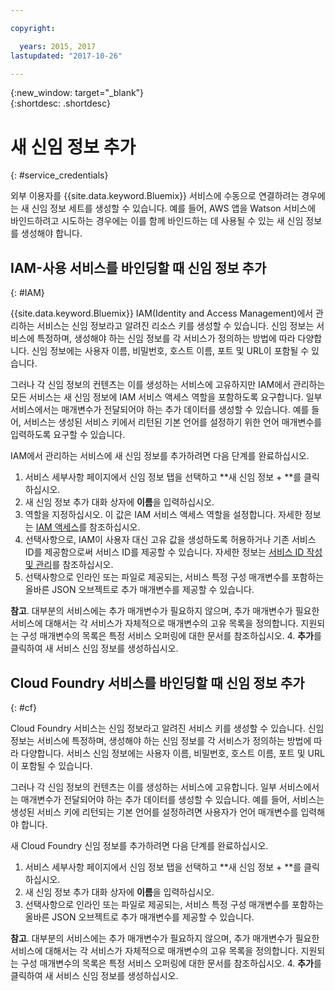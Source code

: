 ```yaml
---

copyright:

  years: 2015, 2017
lastupdated: "2017-10-26"

---
```


{:new_window: target="_blank"}  
{:shortdesc: .shortdesc}


# 새 신임 정보 추가
{: #service_credentials}

외부 이용자를 {{site.data.keyword.Bluemix}} 서비스에 수동으로 연결하려는 경우에는 새 신임 정보 세트를 생성할 수 있습니다. 예를 들어, AWS 앱을 Watson 서비스에 바인드하려고 시도하는 경우에는 이를 함께 바인드하는 데 사용될 수 있는 새 신임 정보를 생성해야 합니다. 

## IAM-사용 서비스를 바인딩할 때 신임 정보 추가
{: #IAM}

{{site.data.keyword.Bluemix}} IAM(Identity and Access Management)에서 관리하는 서비스는 신임 정보라고 알려진 리소스 키를 생성할 수 있습니다. 신임 정보는 서비스에 특정하며, 생성해야 하는 신임 정보를 각 서비스가 정의하는 방법에 따라 다양합니다. 신임 정보에는 사용자 이름, 비밀번호, 호스트 이름, 포트 및 URL이 포함될 수 있습니다.  

그러나 각 신임 정보의 컨텐츠는 이를 생성하는 서비스에 고유하지만 IAM에서 관리하는 모든 서비스는 새 신임 정보에 IAM 서비스 액세스 역할을 포함하도록 요구합니다. 일부 서비스에서는 매개변수가 전달되어야 하는 추가 데이터를 생성할 수 있습니다. 예를 들어, 서비스는 생성된 서비스 키에서 리턴된 기본 언어를 설정하기 위한 언어 매개변수를 입력하도록 요구할 수 있습니다.  

IAM에서 관리하는 서비스에 새 신임 정보를 추가하려면 다음 단계를 완료하십시오.

1. 서비스 세부사항 페이지에서 신임 정보 탭을 선택하고 **새 신임 정보 + **를 클릭하십시오. 
2. 새 신임 정보 추가 대화 상자에 **이름**을 입력하십시오.
3. 역할을 지정하십시오. 이 값은 IAM 서비스 액세스 역할을 설정합니다. 자세한 정보는 [IAM 액세스](/docs/iam/users_roles.html#userroles)를 참조하십시오. 
4. 선택사항으로, IAM이 사용자 대신 고유 값을 생성하도록 허용하거나 기존 서비스 ID를 제공함으로써 서비스 ID를 제공할 수 있습니다. 자세한 정보는 [서비스 ID 작성 및 관리](https://console.stage1.bluemix.net/docs/iam/serviceid.html#serviceids)를 참조하십시오. 
3. 선택사항으로 인라인 또는 파일로 제공되는, 서비스 특정 구성 매개변수를 포함하는 올바른 JSON 오브젝트로 추가 매개변수를 제공할 수 있습니다. 

  **참고**. 대부분의 서비스에는 추가 매개변수가 필요하지 않으며, 추가 매개변수가 필요한 서비스에 대해서는 각 서비스가 자체적으로 매개변수의 고유 목록을 정의합니다. 지원되는 구성 매개변수의 목록은 특정 서비스 오퍼링에 대한 문서를 참조하십시오. 
4. **추가**를 클릭하여 새 서비스 신임 정보를 생성하십시오. 

## Cloud Foundry 서비스를 바인딩할 때 신임 정보 추가
{: #cf}

Cloud Foundry 서비스는 신임 정보라고 알려진 서비스 키를 생성할 수 있습니다. 신임 정보는 서비스에 특정하며, 생성해야 하는 신임 정보를 각 서비스가 정의하는 방법에 따라 다양합니다. 서비스 신임 정보에는 사용자 이름, 비밀번호, 호스트 이름, 포트 및 URL이 포함될 수 있습니다.  

그러나 각 신임 정보의 컨텐츠는 이를 생성하는 서비스에 고유합니다. 일부 서비스에서는 매개변수가 전달되어야 하는 추가 데이터를 생성할 수 있습니다. 예를 들어, 서비스는 생성된 서비스 키에 리턴되는 기본 언어를 설정하려면 사용자가 언어 매개변수를 입력해야 합니다.  

새 Cloud Foundry 신임 정보를 추가하려면 다음 단계를 완료하십시오.

1. 서비스 세부사항 페이지에서 신임 정보 탭을 선택하고 **새 신임 정보 + **를 클릭하십시오. 
2. 새 신임 정보 추가 대화 상자에 **이름**을 입력하십시오.
3. 선택사항으로 인라인 또는 파일로 제공되는, 서비스 특정 구성 매개변수를 포함하는 올바른 JSON 오브젝트로 추가 매개변수를 제공할 수 있습니다. 

  **참고**. 대부분의 서비스에는 추가 매개변수가 필요하지 않으며, 추가 매개변수가 필요한 서비스에 대해서는 각 서비스가 자체적으로 매개변수의 고유 목록을 정의합니다. 지원되는 구성 매개변수의 목록은 특정 서비스 오퍼링에 대한 문서를 참조하십시오. 
4. **추가**를 클릭하여 새 서비스 신임 정보를 생성하십시오. 

